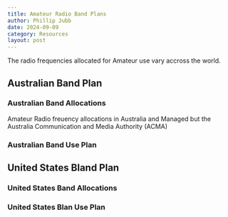```yaml
---
title: Amateur Radio Band Plans
author: Phillip Jubb
date: 2024-09-09
category: Resources
layout: post
---
```


The radio frequencies allocated for Amateur use vary accross the world.

## Australian Band Plan

### Australian Band Allocations

Amateur Radio freuency allocations in Australia and Managed but the Australia Communication and Media Authority (ACMA)

### Australian Band Use Plan

## United States Bland Plan

### United States Band Allocations

### United States Blan Use Plan

